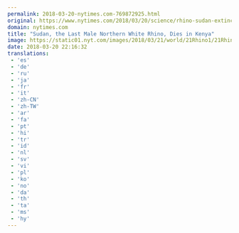 ```yaml
---
permalink: 2018-03-20-nytimes.com-769872925.html
original: https://www.nytimes.com/2018/03/20/science/rhino-sudan-extinct.html?partner=rss&amp;emc=rss
domain: nytimes.com
title: "Sudan, the Last Male Northern White Rhino, Dies in Kenya"
image: https://static01.nyt.com/images/2018/03/21/world/21Rhino1/21Rhino1-mediumThreeByTwo440.jpg
date: 2018-03-20 22:16:32
translations: 
 - 'es'
 - 'de'
 - 'ru'
 - 'ja'
 - 'fr'
 - 'it'
 - 'zh-CN'
 - 'zh-TW'
 - 'ar'
 - 'fa'
 - 'pt'
 - 'hi'
 - 'tr'
 - 'id'
 - 'nl'
 - 'sv'
 - 'vi'
 - 'pl'
 - 'ko'
 - 'no'
 - 'da'
 - 'th'
 - 'ta'
 - 'ms'
 - 'hy'
---
```


